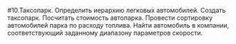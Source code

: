 #10.Таксопарк. Определить иерархию легковых автомобилей. Создать таксопарк. Посчитать стоимость автопарка. Провести сортировку автомобилей парка по расходу топлива. Найти автомобиль в компании, соответствующий заданному диапазону параметров скорости.
